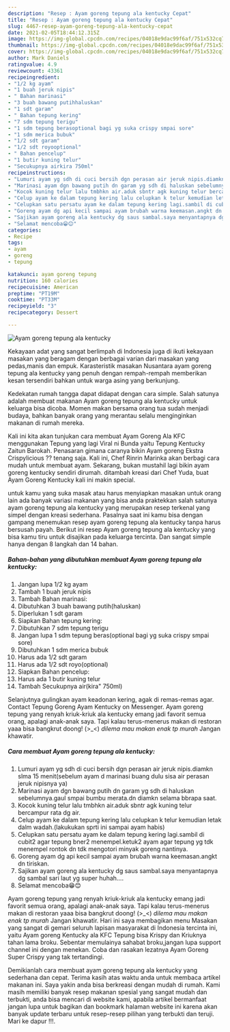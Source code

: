 ```yaml
---
description: "Resep : Ayam goreng tepung ala kentucky Cepat"
title: "Resep : Ayam goreng tepung ala kentucky Cepat"
slug: 4467-resep-ayam-goreng-tepung-ala-kentucky-cepat
date: 2021-02-05T18:44:12.315Z
image: https://img-global.cpcdn.com/recipes/04018e9dac99f6af/751x532cq70/ayam-goreng-tepung-ala-kentucky-foto-resep-utama.jpg
thumbnail: https://img-global.cpcdn.com/recipes/04018e9dac99f6af/751x532cq70/ayam-goreng-tepung-ala-kentucky-foto-resep-utama.jpg
cover: https://img-global.cpcdn.com/recipes/04018e9dac99f6af/751x532cq70/ayam-goreng-tepung-ala-kentucky-foto-resep-utama.jpg
author: Mark Daniels
ratingvalue: 4.9
reviewcount: 43361
recipeingredient:
- "1/2 kg ayam"
- "1 buah jeruk nipis"
- " Bahan marinasi"
- "3 buah bawang putihhaluskan"
- "1 sdt garam"
- " Bahan tepung kering"
- "7 sdm tepung terigu"
- "1 sdm tepung berasoptional bagi yg suka crispy smpai sore"
- "1 sdm merica bubuk"
- "1/2 sdt garam"
- "1/2 sdt royooptional"
- " Bahan pencelup"
- "1 butir kuning telur"
- "Secukupnya airkira 750ml"
recipeinstructions:
- "Lumuri ayam yg sdh di cuci bersih dgn perasan air jeruk nipis.diamkn slma 15 menit(sebelum ayam d marinasi buang dulu sisa air perasan jeruk nipisnya ya)"
- "Marinasi ayam dgn bawang putih dn garam yg sdh di haluskan sebelumnya.gaul smpai bumbu merata.dn diamkn selama bbrapa saat."
- "Kocok kuning telur lalu tmbhkn air.aduk sbntr agk kuning telur bercampur rata dg air."
- "Celup ayam ke dalam tepung kering lalu celupkan k telur kemudian letak dalm wadah.(lakukukan sprti ini sampai ayam habis)"
- "Celupkan satu persatu ayam ke dalam tepung kering lagi.sambil di cubit2 agar tepung bner2 menempel.ketuk2 ayam agar tepung yg tdk menempel rontok dn tdk mengotori minyak goreng nantinya."
- "Goreng ayam dg api kecil sampai ayam brubah warna keemasan.angkt dn tiriskan."
- "Sajikan ayam goreng ala kentucky dg saus sambal.saya menyantapnya dg sambal sari laut yg super huhah...."
- "Selamat mencoba😁😊"
categories:
- Recipe
tags:
- ayam
- goreng
- tepung

katakunci: ayam goreng tepung 
nutrition: 160 calories
recipecuisine: American
preptime: "PT19M"
cooktime: "PT33M"
recipeyield: "3"
recipecategory: Dessert

---
```



![Ayam goreng tepung ala kentucky](https://img-global.cpcdn.com/recipes/04018e9dac99f6af/751x532cq70/ayam-goreng-tepung-ala-kentucky-foto-resep-utama.jpg)

Kekayaan adat yang sangat berlimpah di Indonesia juga di ikuti kekayaan masakan yang beragam dengan berbagai varian dari masakan yang pedas,manis dan empuk. Karasteristik masakan Nusantara ayam goreng tepung ala kentucky yang penuh dengan rempah-rempah memberikan kesan tersendiri bahkan untuk warga asing yang berkunjung.


Kedekatan rumah tangga dapat didapat dengan cara simple. Salah satunya adalah membuat makanan Ayam goreng tepung ala kentucky untuk keluarga bisa dicoba. Momen makan bersama orang tua sudah menjadi budaya, bahkan banyak orang yang merantau selalu menginginkan makanan di rumah mereka.

Kali ini kita akan tunjukan cara membuat Ayam Goreng Ala KFC menggunakan Tepung yang lagi Viral ni Bunda yaitu Tepung Kentucky Zaitun Barokah. Penasaran gimana caranya bikin Ayam goreng Ekstra Crispylicious ?? tenang saja. Kali ini, Chef Rinrin Marinka akan berbagi cara mudah untuk membuat ayam. Sekarang, bukan mustahil lagi bikin ayam goreng kentucky sendiri dirumah. ditambah kreasi dari Chef Yuda, buat Ayam Goreng Kentucky kali ini makin special.

untuk kamu yang suka masak atau harus menyiapkan masakan untuk orang lain ada banyak variasi makanan yang bisa anda praktekkan salah satunya ayam goreng tepung ala kentucky yang merupakan resep terkenal yang simpel dengan kreasi sederhana. Pasalnya saat ini kamu bisa dengan gampang menemukan resep ayam goreng tepung ala kentucky tanpa harus bersusah payah.
Berikut ini resep Ayam goreng tepung ala kentucky yang bisa kamu tiru untuk disajikan pada keluarga tercinta. Dan sangat simple hanya dengan 8 langkah dan 14 bahan.


<!--inarticleads1-->

##### Bahan-bahan yang dibutuhkan membuat Ayam goreng tepung ala kentucky:

1. Jangan lupa 1/2 kg ayam
1. Tambah 1 buah jeruk nipis
1. Tambah  Bahan marinasi:
1. Dibutuhkan 3 buah bawang putih(haluskan)
1. Diperlukan 1 sdt garam
1. Siapkan  Bahan tepung kering:
1. Dibutuhkan 7 sdm tepung terigu
1. Jangan lupa 1 sdm tepung beras(optional bagi yg suka crispy smpai sore)
1. Dibutuhkan 1 sdm merica bubuk
1. Harus ada 1/2 sdt garam
1. Harus ada 1/2 sdt royo(optional)
1. Siapkan  Bahan pencelup:
1. Harus ada 1 butir kuning telur
1. Tambah Secukupnya air(kira&#34; 750ml)


Selanjutnya gulingkan ayam keadonan kering, agak di remas-remas agar. Contact Tepung Goreng Ayam Kentucky on Messenger. Ayam goreng tepung yang renyah kriuk-kriuk ala kentucky emang jadi favorit semua orang, apalagi anak-anak saya. Tapi kalau terus-menerus makan di restoran yaaa bisa bangkrut doong! (&gt;_&lt;) *dilema mau makan enak tp murah* Jangan khawatir. 

<!--inarticleads2-->

##### Cara membuat  Ayam goreng tepung ala kentucky:

1. Lumuri ayam yg sdh di cuci bersih dgn perasan air jeruk nipis.diamkn slma 15 menit(sebelum ayam d marinasi buang dulu sisa air perasan jeruk nipisnya ya)
1. Marinasi ayam dgn bawang putih dn garam yg sdh di haluskan sebelumnya.gaul smpai bumbu merata.dn diamkn selama bbrapa saat.
1. Kocok kuning telur lalu tmbhkn air.aduk sbntr agk kuning telur bercampur rata dg air.
1. Celup ayam ke dalam tepung kering lalu celupkan k telur kemudian letak dalm wadah.(lakukukan sprti ini sampai ayam habis)
1. Celupkan satu persatu ayam ke dalam tepung kering lagi.sambil di cubit2 agar tepung bner2 menempel.ketuk2 ayam agar tepung yg tdk menempel rontok dn tdk mengotori minyak goreng nantinya.
1. Goreng ayam dg api kecil sampai ayam brubah warna keemasan.angkt dn tiriskan.
1. Sajikan ayam goreng ala kentucky dg saus sambal.saya menyantapnya dg sambal sari laut yg super huhah....
1. Selamat mencoba😁😊


Ayam goreng tepung yang renyah kriuk-kriuk ala kentucky emang jadi favorit semua orang, apalagi anak-anak saya. Tapi kalau terus-menerus makan di restoran yaaa bisa bangkrut doong! (&gt;_&lt;) *dilema mau makan enak tp murah* Jangan khawatir. Hari ini saya membagikan menu Masakan yang sangat di gemari seluruh lapisan masyarakat di Indonesia tercinta ini, yaitu Ayam goreng Kentucky ala KFC Tepung bisa Krispy dan Kriuknya tahan lama broku. Sebentar memulainya sahabat broku,jangan lupa support channel ini dengan menekan. Coba dan rasakan lezatnya Ayam Goreng Super Crispy yang tak tertandingi. 

Demikianlah cara membuat ayam goreng tepung ala kentucky yang sederhana dan cepat. Terima kasih atas waktu anda untuk membaca artikel makanan ini. Saya yakin anda bisa berkreasi dengan mudah di rumah. Kami masih memiliki banyak resep makanan spesial yang sangat mudah dan terbukti, anda bisa mencari di website kami, apabila artikel bermanfaat jangan lupa untuk bagikan dan bookmark halaman website ini karena akan banyak update terbaru untuk resep-resep pilihan yang terbukti dan teruji. Mari ke dapur !!!. 
